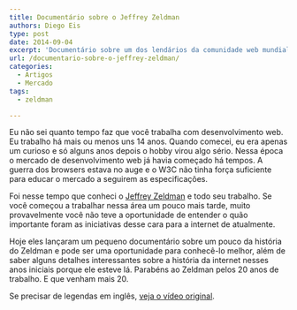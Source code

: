 ```yaml
---
title: Documentário sobre o Jeffrey Zeldman
authors: Diego Eis
type: post
date: 2014-09-04
excerpt: 'Documentário sobre um dos lendários da comunidade web mundial: Jeffrey Zeldman.'
url: /documentario-sobre-o-jeffrey-zeldman/
categories:
  - Artigos
  - Mercado
tags:
  - zeldman

---
```

Eu não sei quanto tempo faz que você trabalha com desenvolvimento web. Eu trabalho há mais ou menos uns 14 anos. Quando comecei, eu era apenas um curioso e só alguns anos depois o hobby virou algo sério. Nessa época o mercado de desenvolvimento web já havia começado há tempos. A guerra dos browsers estava no auge e o W3C não tinha força suficiente para educar o mercado a seguirem as especificações.

Foi nesse tempo que conheci o [Jeffrey Zeldman][1] e todo seu trabalho. Se você começou a trabalhar nessa área um pouco mais tarde, muito provavelmente você não teve a oportunidade de entender o quão importante foram as iniciativas desse cara para a internet de atualmente.

Hoje eles lançaram um pequeno documentário sobre um pouco da história do Zeldman e pode ser uma oportunidade para conhecê-lo melhor, além de saber alguns detalhes interessantes sobre a história da internet nesses anos iniciais porque ele esteve lá. Parabéns ao Zeldman pelos 20 anos de trabalho. E que venham mais 20.



Se precisar de legendas em inglês, [veja o vídeo original][2].

 [1]: http://zeldman.com/
 [2]: http://www.lynda.com/Web-Documentaries-tutorials/Jeffrey-Zeldman-20-years-Web-Design-Community/167374-2.html